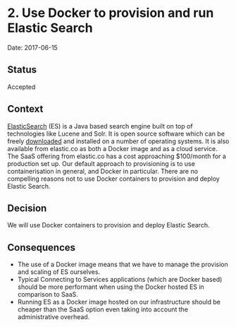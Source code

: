 # 2. Use Docker to provision and run Elastic Search 

Date: 2017-06-15

## Status

Accepted

## Context

[ElasticSearch](https://www.elastic.co/products/elasticsearch) (ES) is a Java based search engine built on top of technologies like Lucene and Solr. It is open source software which can be freely [downloaded](https://github.com/elastic/elasticsearch) and installed on a number of operating systems. It is also available from elastic.co as both a Docker image and as a cloud service.  The SaaS offering from elastic.co has a cost approaching $100/month for a production set up. Our default approach to provisioning is to use containerisation in general, and Docker in particular. There are no compelling reasons not to use Docker containers to provision and deploy Elastic Search.

## Decision

We will use Docker containers to provision and deploy Elastic Search.

## Consequences

- The use of a Docker image means that we have to manage the provision and scaling of ES ourselves.
- Typical Connecting to Services applications (which are Docker based) should be more performant when using the Docker hosted ES in comparison to SaaS.
 - Running ES as a Docker image hosted on our infrastructure should be cheaper than the SaaS option even taking into account the administrative overhead.
